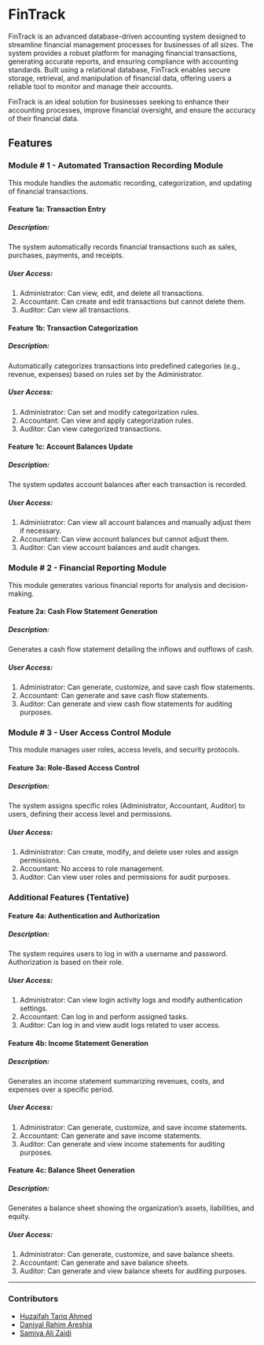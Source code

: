 # FinTrack

FinTrack is an advanced database-driven accounting system designed to streamline financial management
processes for businesses of all sizes. The system provides a robust platform for managing financial
transactions, generating accurate reports, and ensuring compliance with accounting standards. Built using
a relational database, FinTrack enables secure storage, retrieval, and manipulation of financial data,
offering users a reliable tool to monitor and manage their accounts.

FinTrack is an ideal solution for businesses seeking to enhance their accounting processes, improve
financial oversight, and ensure the accuracy of their financial data.

## Features

### Module # 1 - Automated Transaction Recording Module

This module handles the automatic recording, categorization, and updating of financial transactions.

#### Feature 1a: Transaction Entry

##### Description: 

The system automatically records financial transactions such as sales, purchases, payments, and receipts.

##### User Access:

1) Administrator: Can view, edit, and delete all transactions.
2) Accountant: Can create and edit transactions but cannot delete them.
3) Auditor: Can view all transactions.

#### Feature 1b: Transaction Categorization

##### Description: 

Automatically categorizes transactions into predefined categories (e.g., revenue, expenses) based on rules set by the Administrator.

##### User Access:

1) Administrator: Can set and modify categorization rules.
2) Accountant: Can view and apply categorization rules.
3) Auditor: Can view categorized transactions.

#### Feature 1c: Account Balances Update

##### Description: 

The system updates account balances after each transaction is recorded.

##### User Access:

1) Administrator: Can view all account balances and manually adjust them if necessary.
2) Accountant: Can view account balances but cannot adjust them.
3) Auditor: Can view account balances and audit changes.

### Module # 2 - Financial Reporting Module

This module generates various financial reports for analysis and decision-making.

#### Feature 2a: Cash Flow Statement Generation

##### Description: 

Generates a cash flow statement detailing the inflows and outflows of cash.

##### User Access:

1) Administrator: Can generate, customize, and save cash flow statements.
2) Accountant: Can generate and save cash flow statements.
3) Auditor: Can generate and view cash flow statements for auditing purposes.

### Module # 3 - User Access Control Module

This module manages user roles, access levels, and security protocols.

#### Feature 3a: Role-Based Access Control

##### Description: 

The system assigns specific roles (Administrator, Accountant, Auditor) to users, defining their access level and permissions.

##### User Access:

1) Administrator: Can create, modify, and delete user roles and assign permissions.
2) Accountant: No access to role management.
3) Auditor: Can view user roles and permissions for audit purposes.

### Additional Features (Tentative)

#### Feature 4a: Authentication and Authorization

##### Description: 

The system requires users to log in with a username and password. Authorization is based on their role.

##### User Access:

1) Administrator: Can view login activity logs and modify authentication settings.
2) Accountant: Can log in and perform assigned tasks.
3) Auditor: Can log in and view audit logs related to user access.

#### Feature 4b: Income Statement Generation

##### Description: 

Generates an income statement summarizing revenues, costs, and expenses over a specific period.

##### User Access:

1) Administrator: Can generate, customize, and save income statements.
2) Accountant: Can generate and save income statements.
3) Auditor: Can generate and view income statements for auditing purposes.

#### Feature 4c: Balance Sheet Generation

##### Description: 

Generates a balance sheet showing the organization’s assets, liabilities, and equity.

##### User Access:

1) Administrator: Can generate, customize, and save balance sheets.
2) Accountant: Can generate and save balance sheets.
3) Auditor: Can generate and view balance sheets for auditing purposes.




--- 

### Contributors
- [Huzaifah Tariq Ahmed](https://github.com/huzaifahtariqahmed)
- [Daniyal Rahim Areshia](https://github.com/Daniyal-R-A)
- [Samiya Ali Zaidi](https://github.com/samiyaalizaidi)
